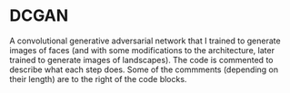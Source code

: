 # DCGAN
A convolutional generative adversarial network that I trained to generate images of faces (and with some modifications to the architecture, later trained to generate images of landscapes).
The code is commented to describe what each step does. Some of the commments (depending on their length) are to the right of the code blocks.
